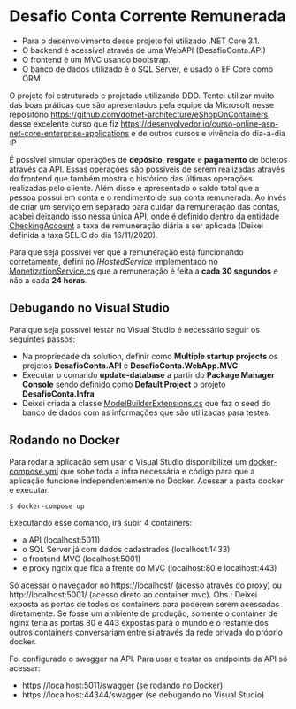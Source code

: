 # Desafio Conta Corrente Remunerada

  - Para o desenvolvimento desse projeto foi utilizado .NET Core 3.1.
  - O backend é acessível através de uma WebAPI (DesafioConta.API)
  - O frontend é um MVC usando bootstrap.
  - O banco de dados utilizado é o SQL Server, é usado o EF Core como ORM.

O projeto foi estruturado e projetado utilizando DDD. Tentei utilizar muito das boas práticas que são apresentados pela equipe da Microsoft nesse repositório https://github.com/dotnet-architecture/eShopOnContainers, desse excelente curso que fiz https://desenvolvedor.io/curso-online-asp-net-core-enterprise-applications e de outros cursos e vivência do dia-a-dia :P

É possível simular operações de **depósito**, **resgate** e **pagamento** de boletos através da API.
Essas operações são possíveis de serem realizadas através do frontend que também mostra o histórico das últimas operações realizadas pelo cliente. Além disso é apresentado o saldo total que a pessoa possui em conta e o rendimento de sua conta remunerada. Ao invés de criar um serviço em separado para cuidar da remuneração das contas, acabei deixando isso nessa única API, onde é definido dentro da entidade [CheckingAccount](https://gitlab.com/danielvieiravega/desafioconta/-/blob/master/src/services/DesafioConta.Domain/Accounts/CheckingAccount.cs) a taxa de remuneração diária a ser aplicada (Deixei definida a taxa SELIC do dia 16/11/2020).

Para que seja possível ver que a remuneração está funcionando corretamente, defini no *IHostedService* implementado no [MonetizationService.cs](https://gitlab.com/danielvieiravega/desafioconta/-/blob/master/src/services/DesafioConta.API/Services/MonetizationService.cs) que a remuneração é feita a **cada 30 segundos** e não a cada **24 horas**.

## Debugando no Visual Studio
Para que seja possível testar no Visual Studio é necessário seguir os seguintes passos:
  - Na propriedade da solution, definir como **Multiple startup projects** os projetos **DesafioConta.API** e **DesafioConta.WebApp.MVC**
  - Executar o comando **update-database** a partir do **Package Manager Console** sendo definido como **Default Project** o projeto **DesafioConta.Infra**
  - Deixei criada a classe [ModelBuilderExtensions.cs](https://gitlab.com/danielvieiravega/desafioconta/-/blob/master/src/services/DesafioConta.Infra/Data/ModelBuilderExtensions.cs) que faz o seed do banco de dados com as informações que são utilizadas para testes. 

## Rodando no Docker
Para rodar a aplicação sem usar o Visual Studio disponibilizei um [docker-compose.yml](https://gitlab.com/danielvieiravega/desafioconta/-/blob/master/docker/docker-compose.yml) que sobe toda a infra necessária e código para que a aplicação funcione independentemente no Docker.
Acessar a pasta docker e executar:
```sh
$ docker-compose up
```
Executando esse comando, irá subir 4 containers:
  - a API (localhost:5011)
  - o SQL Server já com dados cadastrados  (localhost:1433)
  - o frontend MVC (localhost:5001)
  - e proxy ngnix que fica a frente do MVC (localhost:80 e localhost:443)

Só acessar o navegador no https://localhost/ (acesso através do proxy) ou http://localhost:5001/ (acesso direto ao container mvc). Obs.: Deixei exposta as portas de todos os containers para poderem serem acessadas diretamente. Se fosse um ambiente de produção, somente o container de nginx teria as portas 80 e 443 expostas para o mundo e o restante dos outros containers conversariam entre si através da rede privada do próprio docker.

Foi configurado o swagger na API. Para usar e testar os endpoints da API só acessar:
 -  https://localhost:5011/swagger (se rodando no Docker) 
 - https://localhost:44344/swagger (se debugando no Visual Studio)
